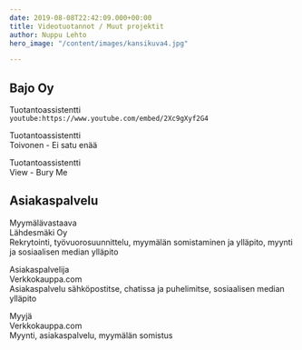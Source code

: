 ```yaml
---
date: 2019-08-08T22:42:09.000+00:00
title: Videotuotannot / Muut projektit
author: Nuppu Lehto
hero_image: "/content/images/kansikuva4.jpg"

---
```

## Bajo Oy

Tuotantoassistentti  
`youtube:https://www.youtube.com/embed/2Xc9gXyf2G4`

Tuotantoassistentti  
Toivonen - Ei satu enää

Tuotantoassistentti  
View - Bury Me

## Asiakaspalvelu

Myymälävastaava  
Lähdesmäki Oy  
Rekrytointi, työvuorosuunnittelu, myymälän somistaminen ja ylläpito, myynti ja sosiaalisen median ylläpito

Asiakaspalvelija  
Verkkokauppa.com  
Asiakaspalvelu sähköpostitse, chatissa ja puhelimitse, sosiaalisen median ylläpito

Myyjä   
Verkkokauppa.com  
Myynti, asiakaspalvelu, myymälän somistus
